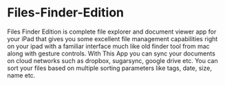 Files-Finder-Edition
====================

Files Finder Edition is complete file explorer and document viewer app for your iPad that gives you some excellent file management capabilities right on your ipad with a familiar interface much like old finder tool from mac along with  gesture controls. With This App you can sync your documents on cloud networks such as dropbox, sugarsync, google drive etc. You can sort your files based on multiple sorting parameters like tags, date, size, name etc.
